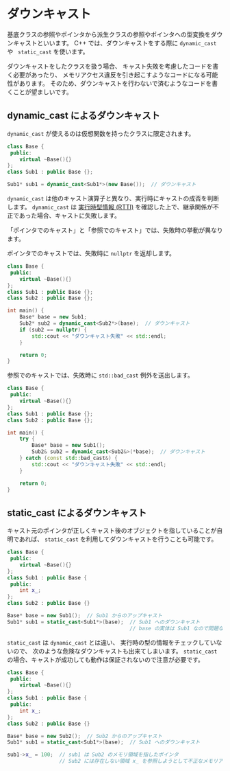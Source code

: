 # ダウンキャスト

基底クラスの参照やポインタから派生クラスの参照やポインタへの型変換をダウンキャストといいます。
C++ では、ダウンキャストをする際に `dynamic_cast` や ` static_cast` を使います。

ダウンキャストをしたクラスを扱う場合、
キャスト失敗を考慮したコードを書く必要があったり、
メモリアクセス違反を引き起こすようなコードになる可能性があります。
そのため、ダウンキャストを行わないで済むようなコードを書くことが望ましいです。

## dynamic_cast によるダウンキャスト

`dynamic_cast` が使えるのは仮想関数を持ったクラスに限定されます。

```cpp
class Base {
 public:
    virtual ~Base(){}
};
class Sub1 : public Base {};

Sub1* sub1 = dynamic_cast<Sub1*>(new Base());  // ダウンキャスト
```

`dynamic_cast` は他のキャスト演算子と異なり、実行時にキャストの成否を判断します。
`dynamic_cast` は [実行時型情報 (RTTI)][wikipedia_RTTI] を確認した上で、継承関係が不正であった場合、キャストに失敗します。

[wikipedia_RTTI]: https://ja.wikipedia.org/wiki/実行時型情報

「ポインタでのキャスト」と「参照でのキャスト」では、失敗時の挙動が異なります。

ポインタでのキャストでは、失敗時に `nullptr` を返却します。

```cpp
class Base {
 public:
    virtual ~Base(){}
};
class Sub1 : public Base {};
class Sub2 : public Base {};

int main() {
    Base* base = new Sub1;
    Sub2* sub2 = dynamic_cast<Sub2*>(base);  // ダウンキャスト
    if (sub2 == nullptr) {
        std::cout << "ダウンキャスト失敗" << std::endl;
    }

    return 0;
}
```

参照でのキャストでは、失敗時に `std::bad_cast` 例外を送出します。

```cpp
class Base {
 public:
    virtual ~Base(){}
};
class Sub1 : public Base {};
class Sub2 : public Base {};

int main() {
    try {
        Base* base = new Sub1();
        Sub2& sub2 = dynamic_cast<Sub2&>(*base);  // ダウンキャスト
    } catch (const std::bad_cast&) {
        std::cout << "ダウンキャスト失敗" << std::endl;
    }

    return 0;
}
```

## static_cast によるダウンキャスト

キャスト元のポインタが正しくキャスト後のオブジェクトを指していることが自明であれば、
`static_cast` を利用してダウンキャストを行うことも可能です。

```cpp
class Base {
 public:
    virtual ~Base(){}
};
class Sub1 : public Base {
 public:
    int x_;
};
class Sub2 : public Base {}

Base* base = new Sub1();  // Sub1 からのアップキャスト
Sub1* sub1 = static_cast<Sub1*>(base);  // Sub1 へのダウンキャスト
                                        // base の実体は Sub1 なので問題なし
```

`static_cast` は `dynamic_cast` とは違い、
実行時の型の情報をチェックしていないので、
次のような危険なダウンキャストも出来てしまいます。
`static_cast` の場合、キャストが成功しても動作は保証されないので注意が必要です。

```cpp
class Base {
 public:
    virtual ~Base(){}
};
class Sub1 : public Base {
 public:
    int x_;
};
class Sub2 : public Base {}

Base* base = new Sub2();  // Sub2 からのアップキャスト
Sub1* sub1 = static_cast<Sub1*>(base);  // Sub1 へのダウンキャスト

sub1->x_ = 100;  // sub1 は Sub2 のメモリ領域を指したポインタ
                 // Sub2 には存在しない領域 x_ を参照しようとして不正なメモリアクセスになる
```